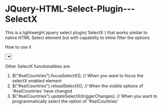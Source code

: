 # JQuery-HTML-Select-Plugin---SelectX
This is a lightweight jquery select plugin( SelectX ) that works similar to native HTML Select element but with capability to inline filter the options

How to use it

<html>
    <head>
        <script type="text/javascript" src="https://code.jquery.com/jquery-3.5.1.js"></script>
        <script type="text/javascript" src="<Path to SelectX Jquery Plugin>/SelectX.js"></script>
        <script type="text/javascript" >
            $(document).ready(function () {
                try {
                     $("#selCountries").selectX();
                } catch (ex) { console.log(ex.message); }
            });
        </script>
    </head>
    <body>
        <select id="selCountries"></select>
    </body>
</html>


Other SelectX functionalities are:
1. $("#selCountries").focusSelectX(); // When you want to focus the selectX enabled element
2. $("#selCountries").reloadSelectX(); // When the visible options of '#selCountries' have changed
3. $("#selCountries").updateSelectX(triggerChanges); // When you want to programmatically select the option of '#selCountries'
